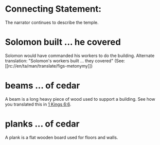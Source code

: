 # Connecting Statement:

The narrator continues to describe the temple.

# Solomon built ... he covered

Solomon would have commanded his workers to do the building. Alternate translation: "Solomon's workers built ... they covered" (See: [[rc://en/ta/man/translate/figs-metonymy]])

# beams ... of cedar

A beam is a long heavy piece of wood used to support a building. See how you translated this in [1 Kings 6:6](../06/06.md).

# planks ... of cedar

A plank is a flat wooden board used for floors and walls.

